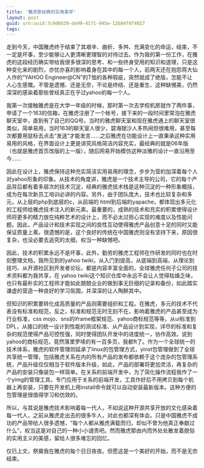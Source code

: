 ```yaml
---
title: '雅虎那经典的实用美学'
layout: post
guid: urn:uuid:7c9d6639-de99-4171-945e-12b84f0f4027
tags:
---
```

走到今天，中国雅虎终于结束了其艰辛、曲折、多舛、充满变化的命运，结束，不一定是坏事，至少能够让人更清晰更理智的对待过去。作为我的第一份工作，在雅虎的这段经历确实带给我很多很深的思考、和一些终身受用的知识和道理，只是这种变化来的剧烈，亦忧亦喜的影响着身在其中的每一个人，前两天还在抱怨蒋大仙人作的“YAHOO Engineer@CN”的T恤的各种瑕疵，突然就成了绝版，怎能不让人心生感慨。不管是遗憾、还是无奈，不论是终结、还是重生、这种缺憾美，仍然深深的感染着那些曾经真正在乎过yahoo的每一个人。

我第一次接触雅虎是在大学一年级的时候，那时第一次去学校机房就作了两件事，申请了一个163的信箱，在雅虎注册了一个帐号，接下来的一段时间里常泡在雅虎聊天室中，直到有了自己的QQ号。当时的雅虎聊天室和现在雅虎通上的聊天室很类似，简单易用，当时163的聊天室人很少，碧海银沙人多热闹但很难用，甚至每次都要用鼠标去点击“发送“才能发言……之后雅虎在功能设计上一直秉承这种实用易用的风格，在界面设计上更是讲究风格简洁内容充实，最经典的就是06年版（也就是雅虎首页改版的上一版），随后网易开始模仿这种淡雅的设计一直沿用至今……

因此在设计上，雅虎保持这种充实简洁实用易用的理念，步步为营的加深着每个人对yahoo形象的印象。从技术的角度讲，雅虎是一个技术主导的公司，它的每个产品背后都有着多层次的技术沉淀，经典的雅虎技术栈是这种沉淀的一种形象概括，成为在每次新员工培训必讲的内容。另外，由于团队庞大，技术也比较复杂和多元，从上层的php到底层的c，从前端的 html到后端的yapache，都体现出多元化的工程师给雅虎技术注入的新元素。最重要的，成熟的技术和充实的积累使得设计师将更多的精力放在纯粹艺术的设计上，而不必太过担心实现的难度以及性能问题。因此，产品设计和技术实现之间的良性互动使得雅虎产品创意十足的同时又能保证质量上乘。很遗憾的是，这个良好的传统在中国雅虎则没有坚持下来，原因很复杂，也没必要去追究的太细，权当一种缺憾吧。

因此，技术的积累永远不是坏事，此外，勤劳的雅虎工程师在作研发的同时也在时刻整理文档，我所见到的yahoo twiki，从入门到提高，从底端到高端，从理论到技巧、从开源社区到开发者论坛，都是内容丰富全面的，全球雅虎任何子公司的技术资料都为我共享，在 yahoo twiki这个知识仓库中永远不会让人觉得枯燥乏味，也只有最朴实的工程师才能如此兢兢业业的做到事无巨细的记录和备份，如此踏实谦虚的营造一种良好的学习氛围，并深深的让人陶醉其中。

但知识的积累要转化成高质量的产品则需要组织和工程。在雅虎，多元的技术不代表没有标准和规范，反之，标准和规范无时无刻不在，影响着雅虎的产品甚至成为行业标准，css mojo、sns的iframe框架规范、yahoo商标规范等等，从ui标准到DPL，从接口的统一设计到性能的测试标准、从产品设计到实现，详尽的标准和复杂的规范使得产品可控性强，同时使得团队开发中的进度统一，协作高效。说到yahoo的商标规范，竟然落里罗嗦的有一百多页，我都ft了。作为一个全球统一的技术体系，雅虎的软件管理则延承了linux的包管理方式，yinst包管理做到了全球共享统一管理，包括雅虎关系在内的所有产品的发布都依赖于这个庞杂的包管理系统，产品升级仅仅相当于软件版本升级，如此，产品的部署将更加灵活，再复杂的产品的安装只像装包一样简单。在关系的前端开发中，为了简化操作流程我作了一个yimg的管理工具，专门应用于关系的前端开发，工具作好后不用拷贝到每个机器上再安装，只要在开发机上用install命令就可以自动安装最新版本。这种方便的包管理是很值得学习和仿效的。

所以，与其说是雅虎技术影响着每一代人，不如说这种开源共享开放的文化感染着每一代人，之前从雅虎走出去的很多牛人，对此也都深有体会。只是中国雅虎不成功的产品带给人很多遗憾，“每个人都从雅虎满载而归，却似不曾为他真正奉献过什么“，权当这是对自己的一种小小谴责吧。然而雅虎那由内而外处处散发着脱俗的实用主义的美感，留给人很多难忘的回忆。

仅已上文，祭奠我在雅虎的每个日日夜夜。但愿这是一个美好的开始，而不是无奈结束。
